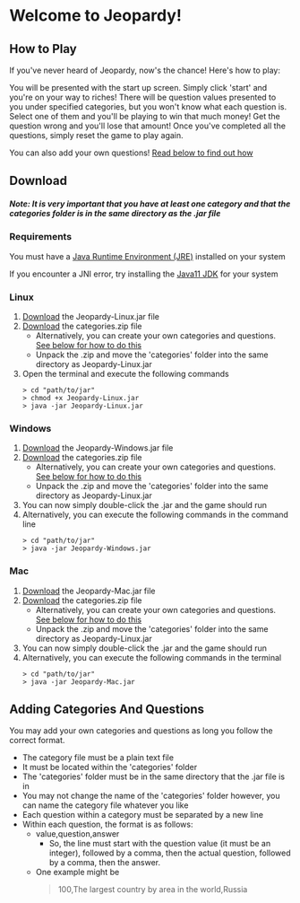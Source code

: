 # Welcome to Jeopardy!

## How to Play
If you've never heard of Jeopardy, now's the chance! Here's how to play:

You will be presented with the start up screen. Simply click 'start' and you're on your way to riches! There will be question values presented to you under specified categories, but you won't know what each question is. Select one of them and you'll be playing to win that much money! Get the question wrong and you'll lose that amount! Once you've completed all the questions, simply reset the game to play again. 

You can also add your own questions! 
[Read below to find out how](#adding-categories-and-questions)

## Download
##### Note: It is very important that you have at least one category and that the categories folder is in the same directory as the .jar file

### Requirements
You must have a [Java Runtime Environment (JRE)](https://www.oracle.com/java/technologies/javase-jre8-downloads.html) installed on your system

If you encounter a JNI error, try installing the [Java11 JDK](https://www.oracle.com/java/technologies/javase-jdk11-downloads.html) for your system

### Linux
1. [Download](https://github.com/SOFTENG206-2020/assignment-2-beverleysun/raw/master/Jeopardy-Linux.jar) the Jeopardy-Linux.jar file
2. [Download](https://github.com/SOFTENG206-2020/assignment-2-beverleysun/raw/master/categories.zip) the categories.zip file
   - Alternatively, you can create your own categories and questions. [See below for how to do this](#adding-categories-and-questions)
   - Unpack the .zip and move the 'categories' folder into the same directory as Jeopardy-Linux.jar
4. Open the terminal and execute the following commands
   ```
   > cd "path/to/jar"
   > chmod +x Jeopardy-Linux.jar
   > java -jar Jeopardy-Linux.jar
   ```
   
### Windows
1. [Download](https://github.com/SOFTENG206-2020/assignment-2-beverleysun/raw/master/Jeopardy-Windows.jar) the Jeopardy-Windows.jar file
2. [Download](https://github.com/SOFTENG206-2020/assignment-2-beverleysun/raw/master/categories.zip) the categories.zip file
   - Alternatively, you can create your own categories and questions. [See below for how to do this](#adding-categories-and-questions)
   - Unpack the .zip and move the 'categories' folder into the same directory as Jeopardy-Linux.jar
3. You can now simply double-click the .jar and the game should run
4. Alternatively, you can execute the following commands in the command line
   ```
   > cd "path/to/jar"
   > java -jar Jeopardy-Windows.jar
   ```

### Mac
1. [Download](https://github.com/SOFTENG206-2020/assignment-2-beverleysun/raw/master/Jeopardy-Mac.jar) the Jeopardy-Mac.jar file
2. [Download](https://github.com/SOFTENG206-2020/assignment-2-beverleysun/raw/master/categories.zip) the categories.zip file
   - Alternatively, you can create your own categories and questions. [See below for how to do this](#adding-categories-and-questions)
   - Unpack the .zip and move the 'categories' folder into the same directory as Jeopardy-Linux.jar
3. You can now simply double-click the .jar and the game should run
4. Alternatively, you can execute the following commands in the terminal
   ```
   > cd "path/to/jar"
   > java -jar Jeopardy-Mac.jar
   ```

## Adding Categories And Questions
You may add your own categories and questions as long you follow the correct format.
- The category file must be a plain text file
- It must be located within the 'categories' folder
- The 'categories' folder must be in the same directory that the .jar file is in
- You may not change the name of the 'categories' folder however, you can name the category file whatever you like
- Each question within a category must be separated by a new line
- Within each question, the format is as follows:
  - value,question,answer
    - So, the line must start with the question value (it must be an integer), followed by a comma, then the actual question, followed by a comma, then the answer.
  - One example might be
    > 100,The largest country by area in the world,Russia
    
